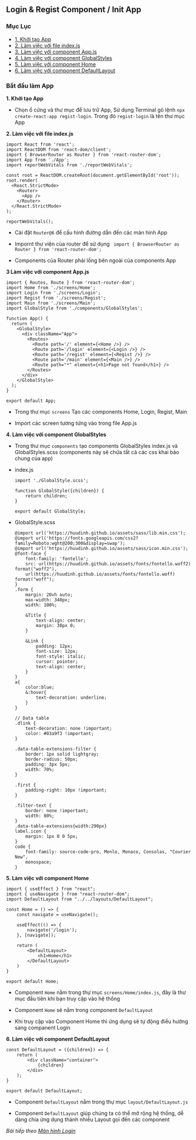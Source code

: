 ## Login & Regist Component / Init App

### Mục Lục

- [1. Khởi tạo App](#init)
- [2. Làm việc với file index.js](#index)
- [3. Làm việc với component App.js](#app)
- [4. Làm việc với component GlobalStyles](#global-style)
- [5. Làm việc với component Home](#home)
- [6. Làm việc với component DefaultLayout](#default-layout)

### Bắt đầu làm App

<a name="init"></a>
**1. Khởi tạo App**

- Chọn ổ cứng và thư mục để lưu trữ App, Sử dụng Terminal gõ lệnh `npx create-react-app regist-login`. Trong đó `regist-login` là tên thư mục App

<a name="index"></a>
**2. Làm việc với file index.js**

```
import React from 'react';
import ReactDOM from 'react-dom/client';
import { BrowserRouter as Router } from 'react-router-dom';
import App from './App';
import reportWebVitals from './reportWebVitals';

const root = ReactDOM.createRoot(document.getElementById('root'));
root.render(
  <React.StrictMode>
    <Router>
      <App />
    </Router>
  </React.StrictMode>
);

reportWebVitals();
```

- Cài đặt `Router@6` để cấu hình đường dẫn đến các màn hình App

- Impornt thư viện của router để sử dụng ` import { BrowserRouter as Router } from 'react-router-dom';`

- Components của Router phải lồng bên ngoài của components App

<a name="app"></a>
**3 Làm việc với component App.js**

```
import { Routes, Route } from 'react-router-dom';
import Home from './screens/Home';
import Login from './screens/Login';
import Regist from './screens/Regist';
import Main from './screens/Main';
import GlobalStyle from './components/GlobalStyles';

function App() {
  return (
    <GlobalStyle>
      <div className="App">
        <Routes>
          <Route path='/' element={<Home />} />
          <Route path='/login' element={<Login />} />
          <Route path='/regist' element={<Regist />} />
          <Route path='/main' element={<Main />} />
          <Route path="*" element={<h1>Page not found</h1>} />
        </Routes>
      </div>
    </GlobalStyle>
  );
}

export default App;
```

- Trong thư mục `screens` Tạo các components Home, Login, Regist, Main

- Import các screen tương tứng vào trong file App.js

<a name="global-style"></a>
**4. Làm việc với component GlobalStyles**

- Trong thư mục `components` tạo components GlobalStyles index.js và GlobalStyles.scss (components này sẽ chứa tất cả các css khai báo chung của app)

- index.js
  
  ```
  import './GlobalStyle.scss';
  
  function GlobalStyle({children}) {
      return children;
  }
  
  export default GlobalStyle;
  ```

- GlobalStyle.scss
  
  ```
  @import url('https://huudinh.github.io/assets/sass/lib.min.css');
  @import url('https://fonts.googleapis.com/css2?family=Roboto:wght@200;300&display=swap');
  @import url('https://huudinh.github.io/assets/sass/icon.min.css');
  @font-face {
      font-family: 'fontello';
      src: url(https://huudinh.github.io/assets/fonts/fontello.woff2) format("woff2"),
      url(https://huudinh.github.io/assets/fonts/fontello.woff) format("woff");
  }
  .form {
      margin: 20vh auto;
      max-width: 340px;
      width: 100%;
  
      &Title {
          text-align: center;
          margin: 30px 0;
      }
  
      &Link {
          padding: 12px;
          font-size: 12px;
          font-style: italic;
          cursor: pointer;
          text-align: center;
      }
  }
  a{
      color:blue;
      &:hover{
          text-decoration: underline;
      }
  }
  
  // Data table
  .dlink {
      text-decoration: none !important;
      color: #03a9f3 !important;
  }
  
  .data-table-extensions-filter {
      border: 1px solid lightgray;
      border-radius: 50px;
      padding: 3px 5px;
      width: 70%;
  }
  
  .first {
      padding-right: 10px !important;
  }
  
  .filter-text {
      border: none !important;
      width: 80%;
  }
  .data-table-extensions{width:290px}
  label.icon {
      margin: 1px 0 0 5px;
  }
  code {
      font-family: source-code-pro, Menlo, Monaco, Consolas, "Courier New",
      monospace;
  }
  ```
<a name="home"></a>
**5. Làm việc với component Home**
```
import { useEffect } from "react";
import { useNavigate } from "react-router-dom";
import DefaultLayout from "../../layouts/DefaultLayout";

const Home = () => {
    const navigate = useNavigate();
    
    useEffect(() => {
        navigate('/login');
    }, [navigate]);

    return (
        <DefaultLayout>
            <h1>Home</h1>
        </DefaultLayout>
    )
}

export default Home;
```

- Component `Home` nằm trong thự mục `screens/Home/index.js`, đây là thư mục đầu tiên khi bạn truy cập vào hệ thống

- Component `Home` sẽ nằm trong component `DefaultLayout`

- Khi truy cập vào Component Home thì ứng dụng sẽ tự động điều hướng sang companent Login

<a name="default-layout"></a>
**6. Làm việc với component DefaultLayout**

```
const DefaultLayout = ({children}) => {
    return (
        <div className="container">
            {children}
        </div>
    );
}

export default DefaultLayout;
```

- Component `DefaultLayout` nằm trong thự mục `layout/DefaultLayout.js`

- Component `DefaultLayout` giúp chúng ta có thể mở rộng hệ thống, dễ dàng chia ứng dụng thành nhiều Layout gọi đến các component

*Bài tiếp theo [Màn hình Login](/login.md)*
